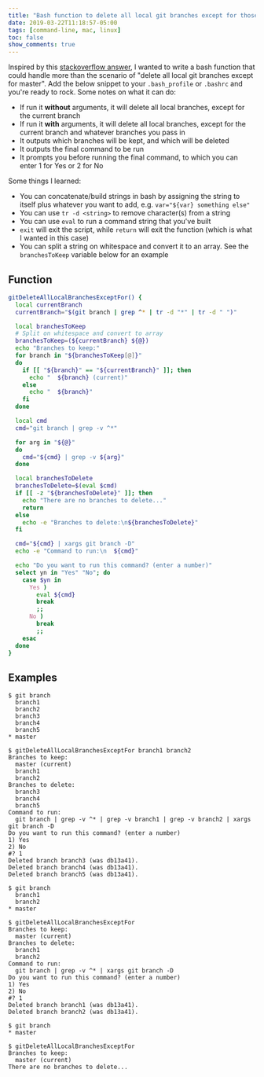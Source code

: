 ```yaml
---
title: "Bash function to delete all local git branches except for those you want to keep"
date: 2019-03-22T11:18:57-05:00
tags: [command-line, mac, linux]
toc: false
show_comments: true
---
```


Inspired by this [stackoverflow answer](https://stackoverflow.com/a/28572339), I wanted to write a bash function that could handle more than the scenario of "delete all local git branches except for master". Add the below snippet to your `.bash_profile` or `.bashrc` and you're ready to rock. Some notes on what it can do:

- If run it **without** arguments, it will delete all local branches, except for the current branch
- If run it **with** arguments, it will delete all local branches, except for the current branch and whatever branches you pass in
- It outputs which branches will be kept, and which will be deleted
- It outputs the final command to be run 
- It prompts you before running the final command, to which you can enter 1 for Yes or 2 for No

Some things I learned: 

- You can concatenate/build strings in bash by assigning the string to itself plus whatever you want to add, e.g. `var="${var} something else"`
- You can use `tr -d <string>` to remove character(s) from a string
- You can use `eval` to run a command string that you've built 
- `exit` will exit the script, while `return` will exit the function (which is what I wanted in this case)
- You can split a string on whitespace and convert it to an array. See the `branchesToKeep` variable below for an example 

## Function

```bash
gitDeleteAllLocalBranchesExceptFor() {
  local currentBranch
  currentBranch="$(git branch | grep ^* | tr -d "*" | tr -d " ")"

  local branchesToKeep
  # Split on whitespace and convert to array
  branchesToKeep=(${currentBranch} ${@})
  echo "Branches to keep:"
  for branch in "${branchesToKeep[@]}"
  do
    if [[ "${branch}" == "${currentBranch}" ]]; then
      echo "  ${branch} (current)"
    else
      echo "  ${branch}"
    fi
  done

  local cmd
  cmd="git branch | grep -v ^*"

  for arg in "${@}"
  do
    cmd="${cmd} | grep -v ${arg}"
  done

  local branchesToDelete
  branchesToDelete=$(eval $cmd)
  if [[ -z "${branchesToDelete}" ]]; then
    echo "There are no branches to delete..."
    return
  else
    echo -e "Branches to delete:\n${branchesToDelete}"
  fi

  cmd="${cmd} | xargs git branch -D"
  echo -e "Command to run:\n  ${cmd}"

  echo "Do you want to run this command? (enter a number)"
  select yn in "Yes" "No"; do
    case $yn in
      Yes )
        eval ${cmd}
        break
        ;;
      No )
        break
        ;;
    esac
  done
}
```

## Examples

```
$ git branch
  branch1
  branch2
  branch3
  branch4
  branch5
* master

$ gitDeleteAllLocalBranchesExceptFor branch1 branch2
Branches to keep:
  master (current)
  branch1
  branch2
Branches to delete:
  branch3
  branch4
  branch5
Command to run:
  git branch | grep -v ^* | grep -v branch1 | grep -v branch2 | xargs git branch -D
Do you want to run this command? (enter a number)
1) Yes
2) No
#? 1
Deleted branch branch3 (was db13a41).
Deleted branch branch4 (was db13a41).
Deleted branch branch5 (was db13a41).

$ git branch
  branch1
  branch2
* master

$ gitDeleteAllLocalBranchesExceptFor
Branches to keep:
  master (current)
Branches to delete:
  branch1
  branch2
Command to run:
  git branch | grep -v ^* | xargs git branch -D
Do you want to run this command? (enter a number)
1) Yes
2) No
#? 1
Deleted branch branch1 (was db13a41).
Deleted branch branch2 (was db13a41).

$ git branch
* master

$ gitDeleteAllLocalBranchesExceptFor
Branches to keep:
  master (current)
There are no branches to delete...
```
